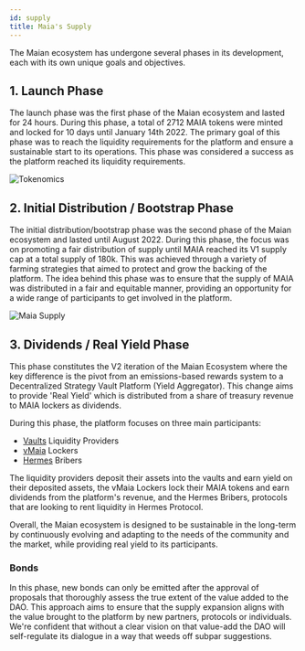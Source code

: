 ```yaml
---
id: supply
title: Maia's Supply
---
```


The Maian ecosystem has undergone several phases in its development, each with its own unique goals and objectives.

## 1. Launch Phase
The launch phase was the first phase of the Maian ecosystem and lasted for 24 hours. During this phase, a total of 2712 MAIA tokens were minted and locked for 10 days until January 14th 2022. The primary goal of this phase was to reach the liquidity requirements for the platform and ensure a sustainable start to its operations. This phase was considered a success as the platform reached its liquidity requirements.

<p align="center">

![Tokenomics](https://miro.medium.com/max/700/1*L4Hfx8rlrVnKxvPXchjaMg.png "Tokenomics")
</p>

## 2. Initial Distribution / Bootstrap Phase
The initial distribution/bootstrap phase was the second phase of the Maian ecosystem and lasted until August 2022. During this phase, the focus was on promoting a fair distribution of supply until MAIA reached its V1 supply cap at a total supply of 180k. This was achieved through a variety of farming strategies that aimed to protect and grow the backing of the platform. The idea behind this phase was to ensure that the supply of MAIA was distributed in a fair and equitable manner, providing an opportunity for a wide range of participants to get involved in the platform.

<p align="center">

![Maia Supply](https://miro.medium.com/max/700/1*4-2E2fL5thEIIsR3xA5U0A.png "Maia Supply")
</p>

## 3. Dividends / Real Yield Phase
This phase constitutes the V2 iteration of the Maian Ecosystem where the key difference is the pivot from an emissions-based rewards system to a Decentralized Strategy Vault Platform (Yield Aggregator). This change aims to provide 'Real Yield' which is distributed from a share of treasury revenue to MAIA lockers as dividends.

During this phase, the platform focuses on three main participants:
- [Vaults](../vaults) Liquidity Providers
- [vMaia](./vMaia) Lockers
- [Hermes](../../../protocols/Hermes/introduction) Bribers

The liquidity providers deposit their assets into the vaults and earn yield on their deposited assets, the vMaia Lockers lock their MAIA tokens and earn dividends from the platform's revenue, and the Hermes Bribers, protocols that are looking to rent liquidity in Hermes Protocol.

Overall, the Maian ecosystem is designed to be sustainable in the long-term by continuously evolving and adapting to the needs of the community and the market, while providing real yield to its participants.

### Bonds

In this phase, new bonds can only be emitted after the approval of proposals that thoroughly assess the true extent of the value added to the DAO. This approach aims to ensure that the supply expansion aligns with the value brought to the platform by new partners, protocols or individuals. We're confident that without a clear vision on that value-add the DAO will self-regulate its dialogue in a way that weeds off subpar suggestions.
